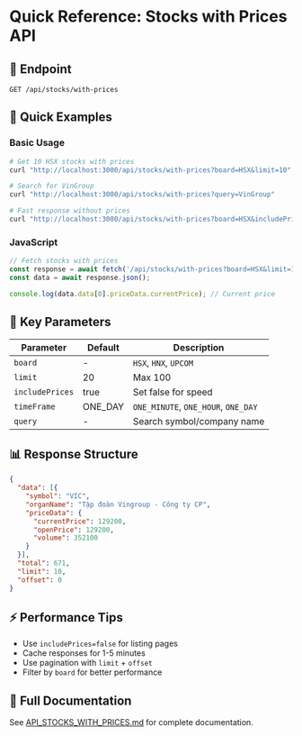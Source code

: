 # Quick Reference: Stocks with Prices API

## 🚀 Endpoint

```
GET /api/stocks/with-prices
```

## 📝 Quick Examples

### Basic Usage
```bash
# Get 10 HSX stocks with prices
curl "http://localhost:3000/api/stocks/with-prices?board=HSX&limit=10"

# Search for VinGroup
curl "http://localhost:3000/api/stocks/with-prices?query=VinGroup"

# Fast response without prices
curl "http://localhost:3000/api/stocks/with-prices?board=HSX&includePrices=false"
```

### JavaScript
```javascript
// Fetch stocks with prices
const response = await fetch('/api/stocks/with-prices?board=HSX&limit=10');
const data = await response.json();

console.log(data.data[0].priceData.currentPrice); // Current price
```

## 🔧 Key Parameters

| Parameter | Default | Description |
|-----------|---------|-------------|
| `board` | - | `HSX`, `HNX`, `UPCOM` |
| `limit` | 20 | Max 100 |
| `includePrices` | true | Set false for speed |
| `timeFrame` | ONE_DAY | `ONE_MINUTE`, `ONE_HOUR`, `ONE_DAY` |
| `query` | - | Search symbol/company name |

## 📊 Response Structure

```json
{
  "data": [{
    "symbol": "VIC",
    "organName": "Tập đoàn Vingroup - Công ty CP",
    "priceData": {
      "currentPrice": 129200,
      "openPrice": 129200,
      "volume": 352100
    }
  }],
  "total": 671,
  "limit": 10,
  "offset": 0
}
```

## ⚡ Performance Tips

- Use `includePrices=false` for listing pages
- Cache responses for 1-5 minutes
- Use pagination with `limit` + `offset`
- Filter by `board` for better performance

## 🔗 Full Documentation

See [API_STOCKS_WITH_PRICES.md](./API_STOCKS_WITH_PRICES.md) for complete documentation.
